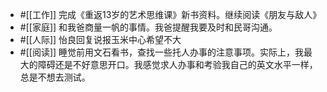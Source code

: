 - #[[工作]] 完成《重返13岁的艺术思维课》新书资料。继续阅读《朋友与敌人》
- #[[家庭]] 和我爸商量一帆的事情。我爸提醒我要及时和民哥沟通。
- #[[人际]] 怡良回复说报玉米中心希望不大
- #[[阅读]] 睡觉前用文石看书，查找一些托人办事的注意事项。实际上，我最大的障碍还是不好意思开口。我感觉求人办事和考验我自己的英文水平一样，总是不想去测试。
